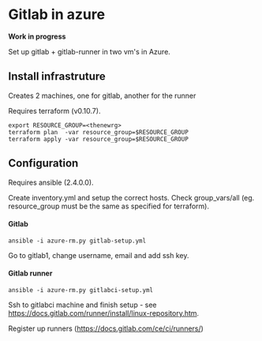 # Gitlab in azure

**Work in progress**

Set up gitlab + gitlab-runner in two vm's in Azure.

## Install infrastruture

Creates 2 machines, one for gitlab, another for the runner

Requires terraform (v0.10.7).

    export RESOURCE_GROUP=<thenewrg>
    terraform plan  -var resource_group=$RESOURCE_GROUP
    terraform apply -var resource_group=$RESOURCE_GROUP

## Configuration

Requires ansible (2.4.0.0).

Create inventory.yml and setup the correct hosts. Check group_vars/all (eg. resource_group must be the same as specified for terraform).

#### Gitlab

    ansible -i azure-rm.py gitlab-setup.yml

Go to gitlab1, change username, email and add ssh key. 


#### Gitlab runner

    ansible -i azure-rm.py gitlabci-setup.yml

Ssh to gitlabci machine and finish setup - see https://docs.gitlab.com/runner/install/linux-repository.htm. 

Register up runners (https://docs.gitlab.com/ce/ci/runners/)


